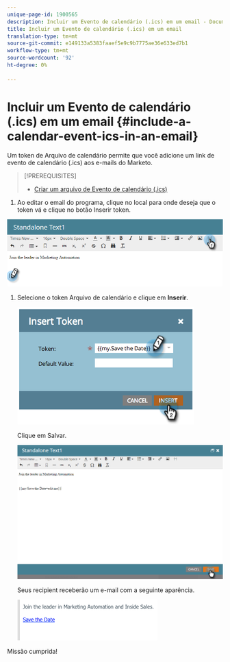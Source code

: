 ```yaml
---
unique-page-id: 1900565
description: Incluir um Evento de calendário (.ics) em um email - Documentos do marketing - Documentação do produto
title: Incluir um Evento de calendário (.ics) em um email
translation-type: tm+mt
source-git-commit: e149133a5383faaef5e9c9b7775ae36e633ed7b1
workflow-type: tm+mt
source-wordcount: '92'
ht-degree: 0%

---
```



# Incluir um Evento de calendário (.ics) em um email {#include-a-calendar-event-ics-in-an-email}

Um token de Arquivo de calendário permite que você adicione um link de evento de calendário (.ics) aos e-mails do Marketo.

>[!PREREQUISITES]
>
>* [Criar um arquivo de Evento de calendário (.ics)](create-a-calendar-event-ics-file.md)

>



1. Ao editar o email do programa, clique no local para onde deseja que o token vá e clique no botão Inserir token.

![](assets/one-6.png)

1. Selecione o token Arquivo de calendário e clique em **Inserir**.

   ![](assets/image2014-9-11-16-3a53-3a30.png)

   Clique em Salvar.

   ![](assets/three-5.png)

   Seus recipient receberão um e-mail com a seguinte aparência.

   ![](assets/image2014-9-11-16-3a53-3a48.png)

Missão cumprida!
